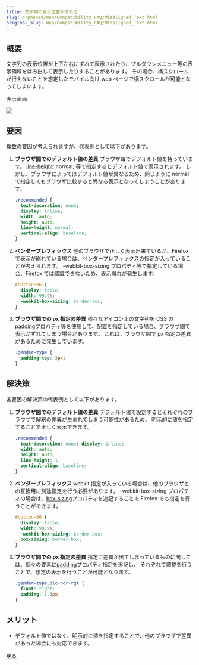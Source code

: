 ```yaml
---
title: 文字列の表示位置がずれる
slug: orphaned/Web/Compatibility_FAQ/Misaligned_Text.html
original_slug: Web/Compatibility_FAQ/Misaligned_Text.html
---
```


## 概要

文字列の表示位置が上下左右にずれて表示されたり、プルダウンメニュー等の表示領域をはみ出して表示したりすることがあります。
その場合、横スクロールが行えないことを想定したモバイル向け web ページで横スクロールが可能となってしまいます。

表示画面

![](https://mdn.mozillademos.org/files/9977/0109.jpg)

## 要因

複数の要因が考えられますが、代表例として以下があります。

1. **ブラウザ間でのデフォルト値の差異**
    ブラウザ毎でデフォルト値を持っています。 [line-height](/ja/docs/Web/CSS/line-height): normal; 等で指定するとデフォルト値で表示されます。
    しかし、ブラウザによってはデフォルト値が異なるため、同じように normal で指定してもブラウザ比較すると異なる表示となってしまうことがあります。

    ```css
    .recommended {
      text-decoration: none;
      display: inline;
      width: auto;
      height: auto;
      line-height: normal;
      vertical-align: baseline;
    }
    ```

2. **ベンダープレフィックス**
    他のブラウザで正しく表示出来ているが、Firefox で表示が崩れている場合は、ベンダープレフィックスの指定が入っていることが考えられます。
    \-webkit-box-sizing プロパティ等で指定している場合、Firefox では認識できないため、表示崩れが発生します。

    ```css
    #button-06 {
      display: table;
      width: 99.9%;
      -webkit-box-sizing: border-box;
    }
    ```

3. **ブラウザ間での px 指定の差異**
    様々なアイコン上の文字列を CSS の[padding](/ja/docs/Web/CSS/padding)プロパティ等を使用して、配置を指定している場合、ブラウザ間で表示がずれてしまう場合があります。
    これは、ブラウザ間で px 指定の差異があるために発生しています。

    ```css
    .gender-type {
      padding-top: 3px;
    }
    ```

## 解決策

各要因の解決策の代表例として以下があります。

1. **ブラウザ間でのデフォルト値の差異**
    デフォルト値で設定するとそれぞれのブラウザで解釈の差異が生まれてしまう可能性があるため、
    明示的に値を指定することで正しく表示できます。

    ```css
    .recommended {
      text-decoration: none; display: inline;
      width: auto;
      height: auto;
      line-height: 1;
      vertical-align: baseline;
    }
    ```

2. **ベンダープレフィックス**
    webkit 指定が入っている場合は、他のブラウザとの互換用に別途指定を行う必要があります。
    \-webkit-box-sizing プロパティの場合は、[box-sizing](/ja/docs/Web/CSS/box-sizing)プロパティを追記することで Firefox でも指定を行うことができます。

    ```css
    #button-06 {
      display: table;
      width: 99.9%;
      -webkit-box-sizing: border-box;
      box-sizing: border-box;
    }
    ```

3. **ブラウザ間での px 指定の差異**
    指定に差異が出てしまっているものに関しては、個々の要素に[padding](/ja/docs/Web/CSS/padding)プロパティ指定を追記し、
    それぞれで調整を行うことで、想定の表示を行うことが可能となります。

    ```css
    .gender-type.blc-hdr-rgt {
      float: right;
      padding: 1.5px;
    }
    ```

## メリット

- デフォルト値ではなく、明示的に値を指定することで、他のブラウザで差異があった場合にも対応できます。

[戻る](/ja/docs/Web/Compatibility_FAQ)
